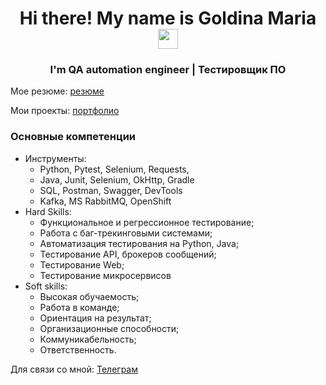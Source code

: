 <h1 align="center">Hi there! My name is Goldina Maria 
<img src="https://github.com/blackcater/blackcater/raw/main/images/Hi.gif" height="32"/></h1>
<h3 align="center">I'm QA automation engineer | Тестировщик ПО</h3>

Мое резюме: <a href="https://myresume.ru/resume/KepY7c7gxOZ/"> резюме </a>

Мои проекты: <a href="https://github.com/MariaGoldina/portfolio.git"> портфолио </a>

### Основные компетенции 
- Инструменты:
    * Python, Pytest, Selenium, Requests,
    * Java, Junit, Selenium, OkHttp, Gradle
    * SQL, Postman, Swagger, DevTools
    * Kafka, MS RabbitMQ, OpenShift
- Hard Skills: 
    * Функциональное и регрессионное тестирование;
    * Работа с баг-трекинговыми системами;
    * Автоматизация тестирования на Python, Java;
    * Тестирование API, брокеров сообщений;
    * Тестирование Web;
    * Тестирование микросервисов
- Soft skills:
    * Высокая обучаемость;
    * Работа в команде;
    * Ориентация на результат;
    * Организационные способности;
    * Коммуникабельность;
    * Ответственность.

Для связи со мной: <a href="https://t.me/MaryGoldina"> Телеграм </a>
